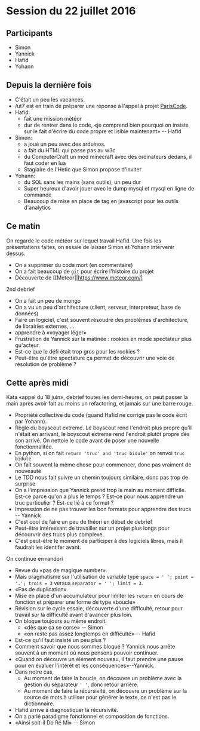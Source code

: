 # Session du 22 juillet 2016

## Participants

- Simon
- Yannick
- Hafid
- Yohann

## Depuis la dernière fois

- C'était un peu les vacances.
- /ut7 est en train de préparer une réponse à l'appel à projet [ParisCode](http://www.paris.fr/pariscode).
- Hafid:
  - fait une mission météor
  - dur de rentrer dans le code, «je comprend bien pourquoi on insiste sur le fait d'écrire du code propre et lisible maintenant» -- Hafid
- Simon:
  - a joué un peu avec des arduinos.
  - a fait du HTML qui passe pas au w3c
  - du ComputerCraft un mod minecraft avec des ordinateurs dedans, il faut coder en lua
  - Stagiaire de l'Hetic que Simon propose d'inviter
- Yohann:
  - du SQL sans les mains (sans outils), un peu dur
  - Super heureux d'avoir jouer avec le dump mysql et mysql en ligne de commande
  - Beaucoup de mise en place de tag en javascript pour les outils d'analytics

## Ce matin

On regarde le code météor sur lequel travail Hafid. Une fois les présentations faites, on essaie de laisser Simon et Yohann intervenir dessus.

- On a supprimer du code mort (en commentaire)
- On a fait beaucoup de `git` pour écrire l'histoire du projet
- Découverte de [[Meteor||https://www.meteor.com/]

2nd debrief

- On a fait un peu de mongo
- On a vu un peu d'architecture (client, serveur, interpreteur, base de données)
- Faire un logiciel, c'est souvent résoudre des problèmes d'architecture, de librairies externes, ...
- apprendre à «voyager léger»
- Frustration de Yannick sur la matinée : rookies en mode spectateur plus qu'acteur.
- Est-ce que le défi était trop gros pour les rookies ?
- Peut-être qu'être spectature ça permet de découvrir une voie de résolution de problème ?

## Cette après midi

Kata «appel du 18 juin», debrief toutes les demi-heures, on peut passer la main après avoir fait au moins un refactoring, et jamais sur une barre rouge.

- Propriété collective du code (quand Hafid ne corrige pas le code écrit par Yohann).
- Règle du boyscout extreme. Le boyscout rend l'endroit plus propre qu'il n'était en arrivant, le boyscout extreme rend l'endroit plutôt propre dès son arrivé. On nettoie le code avant de poser une nouvelle fonctionnalitée.
- En python, si on fait `return 'truc' and 'truc bidule'` on renvoi `truc bidule`
- On fait souvent la même chose pour commencer, donc pas vraiment de nouveauté
- Le TDD nous fait suivre un chemin toujours similaire, donc pas trop de surprise
- On a l'impression que Yannick prend trop la main au moment difficile. Est-ce parce qu'on a plus le temps ? Est-ce pour nous apprendre un truc particulier ? Est-ce lié à ce format ?
- Impression de ne pas trouver les bon formats pour apprendre des trucs -- Yannick
- C'est cool de faire un peu de théori en début de debrief
- Peut-être intéressant de travailler sur un projet plus longs pour décourvrir des trucs plus complexe.
- C'est peut-être le moment de participer à des logiciels libres, mais il faudrait les identifer avant.

On continue en randori

- Revue du «pas de magique number».
- Mais pragmatisme sur l'utilisation de variable type `space = ' '; point = '.'; trois = 3` versus `separator = ' '; limit = 3`.
- «Pas de duplication».
- Mise en place d'un accumulateur pour limiter les `return` en cours de fonction et préparer une forme de type «boucle»
- Révision sur le cycle essaie, découverte d'une difficulté, retour pour travail sur la difficulté avant d'avancer plus loin.
- On bloque toujours au même endroit.
  - «dès que ça se corse» -- Simon
  - «on reste pas assez longtemps en difficulté» -- Hafid
- Est-ce qu'il faut insisté un peu plus ?
- Comment savoir que nous sommes bloqué ? Yannick nous arrête souvent à un moment où nous pensons pouvoir continuer.
- «Quand on découvre un élément nouveau, il faut prendre une pause pour en évaluer l'intérêt et les conséquences»--Yannick.
- Dans notre cas,
  - Au moment de faire la boucle, on découvre un problème avec la gestion du séparateur `' '`, donc retour arrière.
  - Au moment de faire la récursivité, on découvre un problème sur la source de mots à utiliser pour générer le texte, ce n'est pas le dictionnaire.
- Hafid arrive à diagnostiquer la récursivité.
- On a parlé paradigme fonctionnel et composition de fonctions.
- «Ainsi soit-il Do Ré Mi» -- Simon
